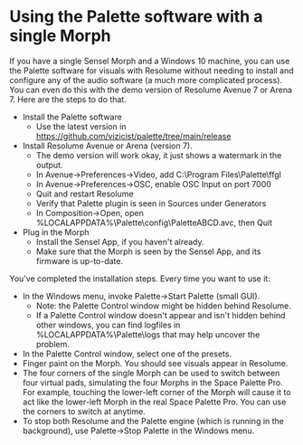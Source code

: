 <h1>Using the Palette software with a single Morph</h1>

If you have a single Sensel Morph and a Windows 10 machine,
you can use the Palette software for visuals with Resolume
without needing to install and configure any of the audio software
(a much more complicated process).  You can even do this with the demo version of Resolume Avenue 7 or Arena 7.
Here are the steps to do that.

<ul>
<li>Install the Palette software
    <ul>
    <li>Use the latest version in
    <a href="https://github.com/vizicist/palette/tree/main/release">https://github.com/vizicist/palette/tree/main/release</a>
    </ul>
<li>Install Resolume Avenue or Arena (version 7).
    <ul>
    <li>The demo version will work okay, it just shows a watermark in the output.
    <li>In Avenue->Preferences->Video, add C:\Program Files\Palette\ffgl
    <li>In Avenue->Preferences->OSC, enable OSC Input on port 7000
    <li>Quit and restart Resolume
    <li>Verify that Palette plugin is seen in Sources under Generators
    <li>In Composition->Open, open %LOCALAPPDATA%\Palette\config\PaletteABCD.avc, then Quit
    </ul>
<li>Plug in the Morph
    <ul>
    <li>Install the Sensel App, if you haven't already.
    <li>Make sure that the Morph is seen by the Sensel App, and its firmware is up-to-date.
    </ul>
</ul>
<p>
You've completed the installation steps.  Every time you want to use it:
<p>
<ul>
<li>In the Windows menu, invoke Palette->Start Palette (small GUI).
    <ul>
    <li>Note: the Palette Control window might be hidden behind Resolume.
    <li>If a Palette Control window doesn't appear and isn't hidden behind other windows, you can find logfiles in %LOCALAPPDATA%\Palette\logs that may help uncover the problem.
    </ul>
<li>In the Palette Control window, select one of the presets.
<li>Finger paint on the Morph.  You should see visuals appear in Resolume.
<li>The four corners of the single Morph can be used to switch
between four virtual pads, simulating the four Morphs in the Space Palette Pro.  For example, touching the lower-left corner of
the Morph will cause it to act
like the lower-left Morph in the real Space Palette Pro.
You can use the corners to switch at anytime.
<li>To stop both Resolume and the Palette engine (which is running in the background), use Palette->Stop Palette in the Windows menu.
</ul>